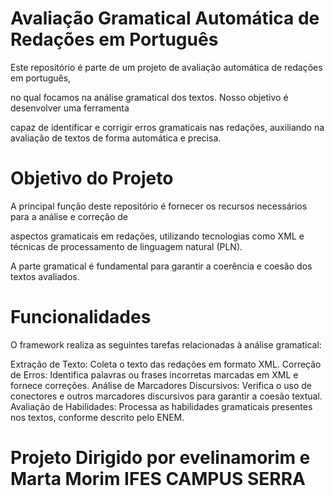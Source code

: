 # Avaliação Gramatical Automática de Redações em Português

Este repositório é parte de um projeto de avaliação automática de redações em português, 

no qual focamos na análise gramatical dos textos. Nosso objetivo é desenvolver uma ferramenta

capaz de identificar e corrigir erros gramaticais nas redações, auxiliando na avaliação de textos de forma automática e precisa.

# Objetivo do Projeto
A principal função deste repositório é fornecer os recursos necessários para a análise e correção de

aspectos gramaticais em redações, utilizando tecnologias como XML e técnicas de processamento de linguagem natural (PLN).

A parte gramatical é fundamental para garantir a coerência e coesão dos textos avaliados.

# Funcionalidades
O framework realiza as seguintes tarefas relacionadas à análise gramatical:

Extração de Texto: Coleta o texto das redações em formato XML.
Correção de Erros: Identifica palavras ou frases incorretas marcadas em XML e fornece correções.
Análise de Marcadores Discursivos: Verifica o uso de conectores e outros marcadores discursivos para garantir a coesão textual.
Avaliação de Habilidades: Processa as habilidades gramaticais presentes nos textos, conforme descrito pelo ENEM.

# Projeto Dirigido por evelinamorim e Marta Morim IFES CAMPUS SERRA
